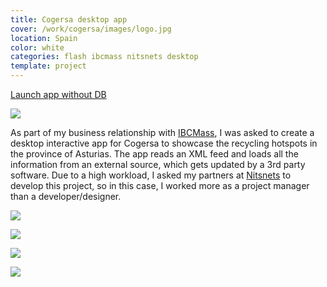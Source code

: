 ```yaml
---
title: Cogersa desktop app
cover: /work/cogersa/images/logo.jpg
location: Spain
color: white
categories: flash ibcmass nitsnets desktop
template: project
---
```


<p class="align-center">
<a class="btn external" role="button" href="http://work.joanmira.com/desktop/cogersa/cms.swf" target="_blank">Launch app without DB</a>
</p>

![](/work/cogersa/images/1.png)

As part of my business relationship with [IBCMass](http://www.ibcmass.com/), I was asked to create a desktop interactive app for Cogersa to showcase the recycling hotspots in the province of Asturias. The app reads an XML feed and loads all the information from an external source, which gets updated by a 3rd party software. Due to a high workload, I asked my partners at [Nitsnets](www.nitsnets.com) to develop this project, so in this case, I worked more as a project manager than a developer/designer.

![](/work/cogersa/images/2.jpg)

![](/work/cogersa/images/3.jpg)

![](/work/cogersa/images/4.jpg)

![](/work/cogersa/images/5.jpg)
